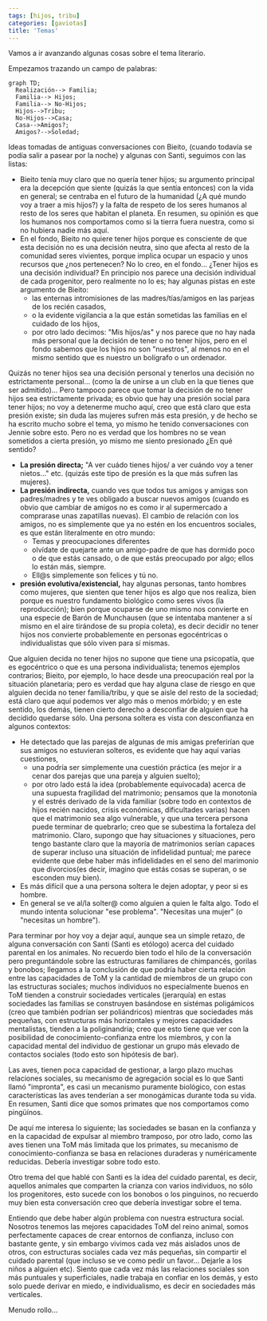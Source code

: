 ```yaml
---
tags: [hijos, tribu]
categories: [gaviotas]
title: 'Temas'
---
```


Vamos a ir avanzando algunas cosas sobre el tema literario. 

Empezamos trazando un campo de palabras:

```mermaid
graph TD;
  Realización--> Familia;
  Familia--> Hijos;
  Familia--> No-Hijos;
  Hijos-->Tribu;
  No-Hijos-->Casa;
  Casa-->Amigos?;
  Amigos?-->Soledad;
```

Ideas tomadas de antiguas conversaciones con Bieito, (cuando todavía se podía salir a pasear por la noche) y algunas con Santi, seguimos con las listas: 

- Bieito tenía muy claro que no quería tener hijos; su argumento principal era la decepción que siente (quizás la que sentía entonces) con la vida en general; se centraba en el futuro de la humanidad (¿A qué mundo voy a traer a mis hijos?) y la falta de respeto de los seres humanos al resto de los seres que habitan el planeta. En resumen, su opinión es que los humanos nos comportamos como si la tierra fuera nuestra, como si no hubiera nadie más aquí. 
- En el fondo, Bieito no quiere tener hijos porque es consciente de que esta decisión no es una decisión neutra, sino que afecta al resto de la comunidad seres vivientes, porque implica ocupar un espacio y unos recursos que ¿nos pertenecen? No lo creo, en el fondo... ¿Tener hijos es una decisión individual? En principio nos parece una decisión individual de cada progenitor, pero realmente no lo es; hay algunas pistas en este argumento de Bieito:
  - las enternas intromisiones de las madres/tías/amigos en las parjeas de los recién casados, 
  - o la evidente vigilancia a la que están sometidas las familias en el cuidado de los hijos, 
  - por otro lado decimos: "Mis hijos/as" y nos parece que no hay nada más personal que la decisión de tener o no tener hijos, pero en el fondo sabemos que los hijos no son "nuestros", al menos no en el mismo sentido que es nuestro un bolígrafo o un ordenador. 

Quizás no tener hijos sea una decisión personal y tenerlos una decisión no estrictamente personal... (como la de unirse a un club en la que tienes que ser admitido)... Pero tampoco parece que tomar la decisión de no tener hijos sea estrictamente privada; es obvio que hay una presión social para tener hijos; no voy a detenerme mucho aquí, creo que está claro que esta presión existe; sin duda las mujeres sufren más esta presión, y de hecho se ha escrito mucho sobre el tema, yo mismo he tenido conversaciones con Jennie sobre esto. Pero no es verdad que los hombres no se vean sometidos a cierta presión, yo mismo me siento presionado ¿En qué sentido? 
- **La presión directa;** "A ver cuádo tienes hijos/ a ver cuándo voy a tener nietos..." etc. (quizás este tipo de presión es la que más sufren las mujeres). 
- **La presión indirecta,** cuando ves que todos tus amigos y amigas son padres/madres y te ves obligado a buscar nuevos amigos (cuando es obvio que cambiar de amigos no es como ir al supermercado a comprarase unas zapatillas nuevas). El cambio de relación con los amigos, no es simplemente que ya no estén en los encuentros sociales, es que están literalmente en otro mundo:
  - Temas y preocupaciones diferentes
  - olvídate de quejarte ante un amigo-padre de que has dormido poco o de que estás cansado, o de que estás preocupado por algo; ellos lo están más, siempre. 
  - Ell@s simplemente son felices y tú no. 
- **presión evolutiva/existencial,** hay algunas personas, tanto hombres como mujeres, que sienten que tener hijos es algo que nos realiza, bien porque es nuestro fundamento biológico como seres vivos (la reproducción); bien porque ocuparse de uno mismo nos convierte en una especie de Barón de Munchausen (que se intentaba mantener a sí mismo en el aire tirándose de su propia coleta), es decir decidir no tener hijos nos convierte probablemente en personas egocéntricas o individualistas que sólo viven para sí mismas. 

Que alguien decida no tener hijos no supone que tiene una psicopatía, que es egocéntrico o que es una persona individualista; tenemos ejemplos contrarios; Bieito, por ejemplo, lo hace desde una preocupación real por la situación planetaria; pero es verdad que hay alguna clase de riesgo en que alguien decida no tener familia/tribu, y que se aisle del resto de la sociedad; está claro que aquí podemos ver algo más o menos mórbido; y en este sentido, los demás, tienen cierto derecho a desconfiar de alguien que ha decidido quedarse sólo. Una persona soltera es vista con desconfianza en algunos contextos:
- He detectado que las parejas de algunas de mis amigas preferirían que sus amigos no estuvieran solteros, es evidente que hay aquí varias cuestiones, 
  - una podría ser simplemente una cuestión práctica (es mejor ir a cenar dos parejas que una pareja y alguien suelto); 
  - por otro lado está la idea (probablemente equivocada) acerca de una supuesta fragilidad del matrimonio; pensamos que la monotonía y el estrés derivado de la vida familiar (sobre todo en contextos de hijos recién nacidos, crisis económicas, dificultades varias) hacen que el matrimonio sea algo vulnerable, y que una tercera persona puede terminar de quebrarlo; creo que se subestima la fortaleza del matrimonio. Claro, supongo que hay situaciones y situaciones, pero tengo bastante claro que la mayoría de matrimonios serían capaces de superar incluso una situación de infidelidad puntual; me parece evidente que debe haber más infidelidades en el seno del marimonio que divorcios(es decir, imagino que estás cosas se superan, o se esconden muy bien).
- Es más difícil que a una persona soltera le dejen adoptar, y peor si es hombre. 
- En general se ve al/la solter@ como alguien a quien le falta algo. Todo el mundo intenta solucionar "ese problema". "Necesitas una mujer" (o "necesitas un hombre"). 

Para terminar por hoy voy a dejar aquí, aunque sea un simple retazo, de alguna conversación con Santi (Santi es etólogo) acerca del cuidado parental en los animales. No recuerdo bien todo el hilo de la conversación pero preguntándole sobre las estructuras familiares de chimpancés, gorilas y bonobos; llegamos a la conclusión de que podría haber cierta relación entre las capacidades de ToM y la cantidad de miembros de un grupo con las estructuras sociales; muchos individuos no especialmente buenos en ToM tienden a construir sociedades verticales (jerarquía) en estas sociedades las familias se construyen basándose en sistémas poligámicos (creo que también podrían ser poliándricos) mientras que sociedades más pequeñas, con estructuras más horizontales y mejores capacidades mentalistas, tienden a la poliginandria; creo que esto tiene que ver con la posibilidad de conocimiento-confianza entre los miembros, y con la capacidad mental del individuo de gestionar un grupo más elevado de contactos sociales (todo esto son hipótesis de bar). 

Las aves, tienen poca capacidad de gestionar, a largo plazo muchas relaciones sociales, su mecanismo de agregación social es lo que Santi llamó "impronta", es casi un mecanismo puramente biológico, con estas características las aves tenderían a ser monogámicas durante toda su vida. En resumen, Santi dice que somos primates que nos comportamos como pingüínos. 

De aquí me interesa lo siguiente; las sociedades se basan en la confianza y en la capacidad de expulsar al miembro tramposo, por otro lado, como las aves tienen una ToM más limitada que los primates, su mecanismo de conocimiento-confianza se basa en relaciones duraderas y numéricamente reducidas. Debería investigar sobre todo esto.

Otro trema del que hablé con Santi es la idea del cuidado parental, es decir, aquellos animales que comparten la crianza con varios individuos, no sólo los progenitores, esto sucede con los bonobos o los pinguinos, no recuerdo muy bien esta conversación creo que debería investigar sobre el tema.

Entiendo que debe haber algún problema con nuestra estructura social. Nosotros tenemos las mejores capacidades ToM del reino animal, somos perfectamente capaces de crear entornos de confianza, incluso con bastante gente, y sin embargo vivimos cada vez más aislados unos de otros, con estructuras sociales cada vez más pequeñas, sin compartir el cuidado parental (que incluso se ve como pedir un favor... Dejarle a los niños a alguien etc). Siento que cada vez más las relaciones sociales son más puntuales y superficiales, nadie trabaja en confiar en los demás, y esto solo puede derivar en miedo, e individualismo, es decir en sociedades más verticales.

Menudo rollo...


